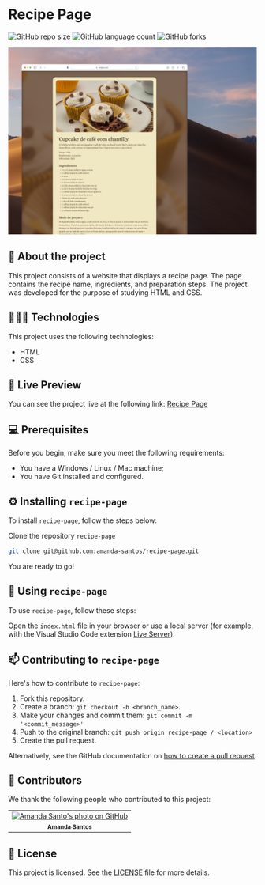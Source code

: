 # Recipe Page

![GitHub repo size](https://img.shields.io/github/repo-size/amanda-santos/recipe-page?style=for-the-badge)
![GitHub language count](https://img.shields.io/github/languages/count/amanda-santos/recipe-page?style=for-the-badge)
![GitHub forks](https://img.shields.io/github/forks/amanda-santos/recipe-page?style=for-the-badge)

<img src="assets/cover.png" alt="Preview image of the project Recipe Page containing the website page.">

## 📝 About the project

This project consists of a website that displays a recipe page. The page contains the recipe name, ingredients, and preparation steps. The project was developed for the purpose of studying HTML and CSS.

## 👩🏻‍💻 Technologies

This project uses the following technologies:

- HTML
- CSS

## 👀 Live Preview

You can see the project live at the following link: [Recipe Page](https://amanda-santos.github.io/recipe-page/)

## 💻 Prerequisites

Before you begin, make sure you meet the following requirements:

- You have a Windows / Linux / Mac machine;
- You have Git installed and configured.

## ⚙️ Installing `recipe-page`

To install `recipe-page`, follow the steps below:

Clone the repository `recipe-page`

```bash
git clone git@github.com:amanda-santos/recipe-page.git
```

You are ready to go!

## 🚀 Using `recipe-page`

To use `recipe-page`, follow these steps:

Open the `index.html` file in your browser or use a local server (for example, with the Visual Studio Code extension [Live Server](https://marketplace.visualstudio.com/items?itemName=ritwickdey.LiveServer)).

## 📫 Contributing to `recipe-page`

Here's how to contribute to `recipe-page`:

1. Fork this repository.
2. Create a branch: `git checkout -b <branch_name>`.
3. Make your changes and commit them: `git commit -m '<commit_message>'`
4. Push to the original branch: `git push origin recipe-page / <location>`
5. Create the pull request.

Alternatively, see the GitHub documentation on [how to create a pull request](https://help.github.com/en/github/collaborating-with-issues-and-pull-requests/creating-a-pull-request).

## 🤝 Contributors

We thank the following people who contributed to this project:

<table>
  <tr>
    <td align="center">
      <a href="#" title="set the link title">
        <img src="https://github.com/amanda-santos.png" width="100px;" alt="Amanda Santo's photo on GitHub"/><br>
        <sub>
          <b>Amanda Santos</b>
        </sub>
      </a>
    </td>
  </tr>
</table>

## 📝 License

This project is licensed. See the [LICENSE](LICENSE.md) file for more details.
